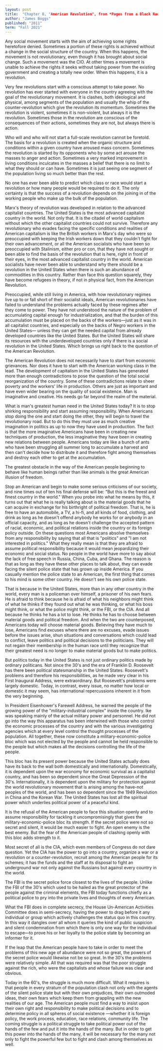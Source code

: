 ```yaml
---
layout: post
title:  "Chapter 8, "American Revolution", from *Pages from a Black Radical's Notebook*"
author: "James Boggs"
published: "2011"
term: "Fall 2021"
---
```


Any social movement starts with the aim of achieving some rights heretofore denied. Sometimes a portion of these rights is achieved without a change in the social structure of the country. When this happens, the movement is not revolutionary, even though it has brought about social change. Such a movement was the CIO. At other times a movement is unable to achieve the rights it seeks without taking power from the existing government and creating a totally new order. When this happens, it is a revolution.

Very few revolutions start with a conscious attempt to take power. No revolution has ever started with everyone in the country agreeing with the goal of the revolutionary movement. It is clashes, both ideological and physical, among segments of the population and usually the whip of the counter-revolution which give the revolution its momentum. Sometimes the revolution is violent, sometimes it is non-violent, but always it is the revolution. Sometimes those in the revolution are conscious of the consequences of their actions, sometimes they are not, but always there is action.

Who will and who will not start a full-scale revolution cannot be foretold. The basis for a revolution is created when the organic structure and conditions within a given country have aroused mass concern. Sometimes the revolution is started by its opponents who by some act arouse the masses to anger and action. Sometimes a very marked improvement in living conditions inculcates in the masses a belief that there is no limit to what they should or can have. Sometimes it is just seeing one segment of the population living so much better than the rest.

No one has ever been able to predict which class or race would start a revolution or how many people would be required to do it. The only certainty is that the success of a revolution depends on the joining in of the working people who make up the bulk of the population.

Marx&#39;s theory of revolution was developed in relation to the advanced capitalist countries. The United States is the most advanced capitalist country in the world. Not only that. It is the citadel of world capitalism without which the other capitalist countries could not survive. Therefore any revolutionary who evades facing the specific conditions and realities of American capitalism is like the British workers in Marx&#39;s day who were so preoccupied with keeping the Irish workers down that they couldn&#39;t fight for their own advancement, or all the American socialists who have been so preoccupied with Stalinism, either pro or con, that they have not sought or been able to find the basis of the revolution that is here, right in front of their eyes, in the most advanced capitalist country in the world. American socialists have never been able to understand why there should be a revolution in the United States when there is such an abundance of commodities in this country. Rather than face this question squarely, they have become refugees in theory, if not in physical fact, from the American Revolution.

Preoccupied, while still living in America, with how revolutionary regimes live up to or fall short of their socialist ideals, American revolutionaries have failed to understand the problems actually faced by these regimes after they come to power. They have not understood the nature of the problem of accumulating capital enough for industrialization, and that the burden of this accumulation must be placed on the backs of the workers—just as it was in all capitalist countries, and especially on the backs of Negro workers in the United States— unless they can get the needed capital from already developed countries like the United States. But the United States will share its resources with the underdeveloped countries only if there is a social revolution in the United States. Which brings us right back to the question of the American Revolution.

The American Revolution does not necessarily have to start from economic grievances. Nor does it have to start with the American working class in the lead. The development of capitalism in the United States has generated more than enough contradictions to pose the question of the total social reorganization of the country. Some of these contradictions relate to sheer poverty and the workers&#39; life in production. Others are just as important and have even wider bearing on the quality of social existence. Man is imaginative and creative. His needs go far beyond the realm of the material.

What is man&#39;s greatest human need in the United States today? It is to stop shirking responsibility and start assuming responsibility. When Americans stop doing the one and start doing the other, they will begin to travel the revolutionary road. But to do this they must use as much creative imagination in politics as up to now they have used in production. The fact is that the more imaginative Americans have been in creating new techniques of production, the less imaginative they have been in creating new relations between people. Americans today are like a bunch of ants who have been struggling all summer long to accumulate a harvest and then can&#39;t decide how to distribute it and therefore fight among themselves and destroy each other to get at the accumulation.

The greatest obstacle in the way of the American people beginning to behave like human beings rather than like animals is the great American illusion of freedom.

Stop an American and begin to make some serious criticisms of our society, and nine times out of ten his final defense will be: &quot;But this is the freest and finest country in the world.&quot; When you probe into what he means by this, it turns out that what he is really talking about is the material goods that he can acquire in exchange for his birthright of political freedom. That is, he is free to have an automobile, a TV, a hi-fi, and all kinds of food, clothing, and drink as long as he doesn&#39;t offend anybody he works for or anybody in an official capacity, and as long as he doesn&#39;t challenge the accepted pattern of racial, economic, and political relations inside the country or its foreign policy outside. On these questions most Americans absolve themselves from any responsibility by saying that all that is &quot;politics&quot; and &quot;I am not interested in politics.&quot; What they really mean is that they are afraid to assume political responsibility because it would mean jeopardizing their economic and social status. No people in the world have more to say about the lack of free speech in Russia, China, Cuba, and Ghana. The reason is that as long as they have these other places to talk about, they can evade facing the silent police state that has grown up inside America. If you casually mention the police state to an American, the first thing that comes to his mind is some other country. He doesn&#39;t see his own police state.

That is because in the United States, more than in any other country in the world, every man is a policeman over himself, a prisoner of his own fears. He is afraid to think because he is afraid of what his neighbors might think of what he thinks if they found out what he was thinking, or what his boss might think, or what the police might think, or the FBI, or the CIA. And all because he thinks he has a lot to lose. He thinks he has to choose between material goods and political freedom. And when the two are counterposed, Americans today will choose material goods. Believing they have much to lose, Americans find excuses where there are no excuses, evade issues before the issues arise, shun situations and conversations which could lead to conflict, leave politics and political decisions to the politicians. They will not regain their membership in the human race until they recognize that their greatest need is no longer to make material goods but to make politics.

But politics today in the United States is not just ordinary politics made by ordinary politicans. Not since the 30&#39;s and the era of Franklin D. Roosevelt has there been political statesmanship in the United States. Roosevelt&#39;s problems and therefore his responsibilities, as he made very clear in his First Inaugural Address, were extraordinary. But Roosevelt&#39;s problems were largely domestic. Today, in contrast, every issue, no matter how local or domestic it may seem, has international repercussions inherent in it from the very beginning.

In President Eisenhower&#39;s Farewell Address, he warned the people of the growing power of the &quot;military-industrial complex&quot; inside the country. Ike was speaking mainly of the actual military power and personnel. He did not go into the way this apparatus has been interwined with those who control the economic processes of the country and with the various investigating agencies which at every level control the thought processes of the population. All together, these now constitute a military-economic-police bloc which was not elected by the people and cannot be held responsible to the people but which makes all the decisions controlling the life of the people.

This bloc has its present power because the United States actually does have its back to the wall both domestically and internationally. Domestically, it is dependent upon the war economy for economic survival as a capitalist country, and has been so dependent since the Great Depression of the 30&#39;s. Internationally, it is dependent upon the military for protection against the world revolutionary movement that is arising among the have-not peoples of the world, and has been so dependent since the 1949 Revolution in China and the Korean War. The United States has lost all the spiritual power which underlies political power of a peaceful kind.

It is the refusal of the American people to face this situation openly and to assume responsibility for tackling it uncompromisingly that gives the military-economic-police bloc its strength. If the secret police were not so secret and silent, it would be much easier to fight. An open enemy is the best enemy. But the fear of the American people of clashing openly with this bloc adds strength to it.

Most secret of all is the CIA, which even members of Congress do not dare question. Yet the CIA has the power to go into a country, organize a war or a revolution or a counter-revolution, recruit among the American people for its schemes; it has the funds and the staff at its disposal to fight an underground war not only against the Russians but against every country in the world.

The FBI is the secret police force closest to the lives of the people. Unlike the FBI of the 30&#39;s which used to be hailed as the great protector of the people against the criminal elements, the FBI today functions chiefly as a political police to pry into the private lives and thoughts of every American.

What the FBI does in complete secrecy, the House Un-American Activities Committee does in semi-secrecy, having the power to drag before it any individual or group which actively challenges the status quo in this country. In this way it dangles over all whom it queries the kind of public suspicion and silent condemnation from which there is only one way for the individual to escape—to prove his or her loyalty to the police state by becoming an informer for it.

If the leap that the American people have to take in order to meet the problems of this new age of abundance were not so great, the powers of the secret police would likewise not be so great. In the 30&#39;s the problems were relatively simple. All that was required was that the poor struggle against the rich, who were the capitalists and whose failure was clear and obvious.

Today in the 60&#39;s, the struggle is much more difficult. What it requires is that people in every stratum of the population clash not only with the agents of the silent police state but with their own prejudices, their own outmoded ideas, their own fears which keep them from grappling with the new realities of our age. The American people must find a way to insist upon their own right and responsibility to make political decisions and to determine policy in all spheres of social existence —whether it is foreign policy, the work process, education, race relations, community life. The coming struggle is a political struggle to take political power out of the hands of the few and put it into the hands of the many. But in order to get this power into the hands of the many, it will be necessary for the many not only to fight the powerful few but to fight and clash among themselves as well.
